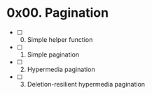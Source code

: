 # 0x00. Pagination
- [ ] 0. Simple helper function
- [ ] 1. Simple pagination
- [ ] 2. Hypermedia pagination
- [ ] 3. Deletion-resilient hypermedia pagination
